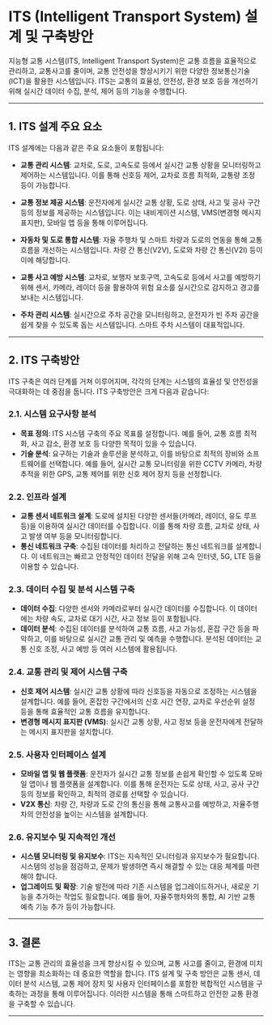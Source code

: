 # ITS (Intelligent Transport System) 설계 및 구축방안

지능형 교통 시스템(ITS, Intelligent Transport System)은 교통 흐름을 효율적으로 관리하고, 교통사고를 줄이며, 교통 안전성을 향상시키기 위한 다양한 정보통신기술(ICT)을 활용한 시스템입니다. ITS는 교통의 효율성, 안전성, 환경 보호 등을 개선하기 위해 실시간 데이터 수집, 분석, 제어 등의 기능을 수행합니다. 

---

## 1. ITS 설계 주요 요소

ITS 설계에는 다음과 같은 주요 요소들이 포함됩니다:

- **교통 관리 시스템**: 교차로, 도로, 고속도로 등에서 실시간 교통 상황을 모니터링하고 제어하는 시스템입니다. 이를 통해 신호등 제어, 교차로 흐름 최적화, 교통량 조정 등이 가능합니다.
  
- **교통 정보 제공 시스템**: 운전자에게 실시간 교통 상황, 도로 상태, 사고 및 공사 구간 등의 정보를 제공하는 시스템입니다. 이는 내비게이션 시스템, VMS(변경형 메시지 표지판), 모바일 앱 등을 통해 이루어집니다.

- **자동차 및 도로 통합 시스템**: 자율 주행차 및 스마트 차량과 도로의 연동을 통해 교통 흐름을 개선하는 시스템입니다. 차량 간 통신(V2V), 도로와 차량 간 통신(V2I) 등이 이에 해당합니다.

- **교통 사고 예방 시스템**: 교차로, 보행자 보호구역, 고속도로 등에서 사고를 예방하기 위해 센서, 카메라, 레이더 등을 활용하여 위험 요소를 실시간으로 감지하고 경고를 보내는 시스템입니다.

- **주차 관리 시스템**: 실시간으로 주차 공간을 모니터링하고, 운전자가 빈 주차 공간을 쉽게 찾을 수 있도록 돕는 시스템입니다. 스마트 주차 시스템이 대표적입니다.

---

## 2. ITS 구축방안

ITS 구축은 여러 단계를 거쳐 이루어지며, 각각의 단계는 시스템의 효율성 및 안전성을 극대화하는 데 중점을 둡니다. ITS 구축방안은 크게 다음과 같습니다:

### 2.1. 시스템 요구사항 분석
- **목표 정의**: ITS 시스템 구축의 주요 목표를 설정합니다. 예를 들어, 교통 흐름 최적화, 사고 감소, 환경 보호 등 다양한 목적이 있을 수 있습니다.
- **기술 분석**: 요구하는 기술과 솔루션을 분석하고, 이를 바탕으로 최적의 장비와 소프트웨어를 선택합니다. 예를 들어, 실시간 교통 모니터링을 위한 CCTV 카메라, 차량 추적을 위한 GPS, 교통 제어를 위한 신호 제어 장치 등을 선정합니다.

### 2.2. 인프라 설계
- **교통 센서 네트워크 설계**: 도로에 설치된 다양한 센서들(카메라, 레이더, 유도 루프 등)을 이용하여 실시간 데이터를 수집합니다. 이를 통해 차량 흐름, 교차로 상태, 사고 발생 여부 등을 모니터링합니다.
- **통신 네트워크 구축**: 수집된 데이터를 처리하고 전달하는 통신 네트워크를 설계합니다. 이 네트워크는 빠르고 안정적인 데이터 전달을 위해 고속 인터넷, 5G, LTE 등을 이용할 수 있습니다.

### 2.3. 데이터 수집 및 분석 시스템 구축
- **데이터 수집**: 다양한 센서와 카메라로부터 실시간 데이터를 수집합니다. 이 데이터에는 차량 속도, 교차로 대기 시간, 사고 정보 등이 포함됩니다.
- **데이터 분석**: 수집된 데이터를 분석하여 교통 흐름, 사고 가능성, 혼잡 구간 등을 파악하고, 이를 바탕으로 실시간 교통 관리 및 예측을 수행합니다. 분석된 데이터는 교통 신호 조정, 사고 예방 등 여러 시스템에 활용됩니다.

### 2.4. 교통 관리 및 제어 시스템 구축
- **신호 제어 시스템**: 실시간 교통 상황에 따라 신호등을 자동으로 조정하는 시스템을 설계합니다. 예를 들어, 혼잡한 구간에서의 신호 시간 연장, 교차로 우선순위 설정 등을 통해 효율적인 교통 흐름을 유지합니다.
- **변경형 메시지 표지판 (VMS)**: 실시간 교통 상황, 사고 정보 등을 운전자에게 전달하는 메시지 표지판을 설치합니다.

### 2.5. 사용자 인터페이스 설계
- **모바일 앱 및 웹 플랫폼**: 운전자가 실시간 교통 정보를 손쉽게 확인할 수 있도록 모바일 앱이나 웹 플랫폼을 설계합니다. 이를 통해 운전자는 도로 상태, 사고, 공사 구간 등의 정보를 확인하고, 최적의 경로를 선택할 수 있습니다.
- **V2X 통신**: 차량 간, 차량과 도로 간의 통신을 통해 교통사고를 예방하고, 자율주행차의 안전성을 높이는 시스템을 설계합니다.

### 2.6. 유지보수 및 지속적인 개선
- **시스템 모니터링 및 유지보수**: ITS는 지속적인 모니터링과 유지보수가 필요합니다. 시스템의 성능을 점검하고, 문제가 발생하면 즉시 해결할 수 있는 대응 체계를 마련해야 합니다.
- **업그레이드 및 확장**: 기술 발전에 따라 기존 시스템을 업그레이드하거나, 새로운 기능을 추가하는 작업도 필요합니다. 예를 들어, 자율주행차와의 통합, AI 기반 교통 예측 기능 추가 등이 가능합니다.

---

## 3. 결론

ITS는 교통 관리의 효율성을 크게 향상시킬 수 있으며, 교통 사고를 줄이고, 환경에 미치는 영향을 최소화하는 데 중요한 역할을 합니다. ITS 설계 및 구축 방안은 교통 센서, 데이터 분석 시스템, 교통 제어 장치 및 사용자 인터페이스를 포함한 복합적인 시스템을 구축하는 과정을 통해 이루어집니다. 이러한 시스템을 통해 스마트하고 안전한 교통 환경을 구축할 수 있습니다.

---
